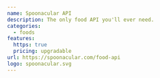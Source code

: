 ```yaml
---
name: Spoonacular API
description: The only food API you'll ever need.
categories:
  - foods
features:
  https: true
  pricing: upgradable
url: https://spoonacular.com/food-api
logo: spoonacular.svg
---
```

